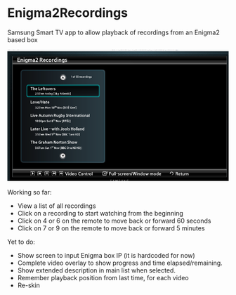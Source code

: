Enigma2Recordings
=================

Samsung Smart TV app to allow playback of recordings from an Enigma2 based box

![alt tag](https://raw.githubusercontent.com/fbradyirl/Enigma2Recordings/master/screenshot1.png)

Working so far:

* View a list of all recordings
* Click on a recording to start watching from the beginning
* Click on 4 or 6 on the remote to move back or forward 60 seconds
* Click on 7 or 9 on the remote to move back or forward 5 minutes

Yet to do:

* Show screen to input Enigma box IP (it is hardcoded for now)
* Complete video overlay to show progress and time elapsed/remaining.
* Show extended description in main list when selected.
* Remember playback position from last time, for each video
* Re-skin
